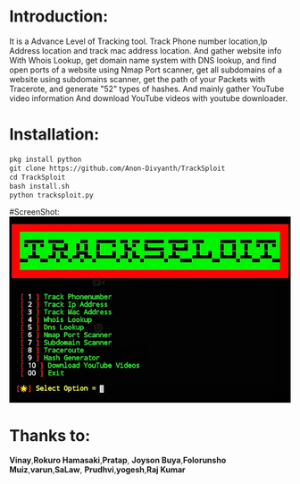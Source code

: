 # Introduction:
It is a Advance Level of Tracking tool. Track
Phone number location,Ip Address location and 
track mac address location. And gather website info
With Whois Lookup, get domain name system with 
DNS lookup, and find open ports of a website using 
Nmap Port scanner, get all subdomains of a website
using subdomains scanner, get the path of your
Packets with Tracerote, and generate "52" types
of hashes. And mainly gather YouTube video information
And download YouTube videos with youtube downloader.

# Installation:
```
pkg install python
git clone https://github.com/Anon-Divyanth/TrackSploit
cd TrackSploit
bash install.sh
python tracksploit.py
```
#ScreenShot:
![alt text](https://github.com/Anon-Divyanth/TrackSploit/blob/main/core/Screenshot_2021_0314_190541-01.jpeg)

# Thanks to:
**Vinay**,**Rokuro Hamasaki**,**Pratap**,
**Joyson Buya**,**Folorunsho Muiz**,**varun**,**SaLaw**,
**Prudhvi**,**yogesh**,**Raj Kumar**

